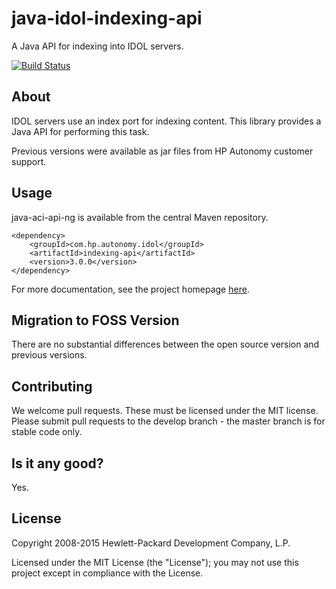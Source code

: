 # java-idol-indexing-api

A Java API for indexing into IDOL servers.

[![Build Status](https://travis-ci.org/hpautonomy/java-aci-api-ng.svg?branch=master)](https://travis-ci.org/hpautonomy/java-idol-indexing-api)

## About
IDOL servers use an index port for indexing content. This library provides a Java API for performing this task.

Previous versions were available as jar files from HP Autonomy customer support.

## Usage
java-aci-api-ng is available from the central Maven repository.

    <dependency>
        <groupId>com.hp.autonomy.idol</groupId>
        <artifactId>indexing-api</artifactId>
        <version>3.0.0</version>
    </dependency>

For more documentation, see the project homepage [here](http://hpautonomy.github.io/java-idol-indexing-api).

## Migration to FOSS Version
There are no substantial differences between the open source version and previous versions.

## Contributing
We welcome pull requests. These must be licensed under the MIT license. Please submit pull requests to the develop
branch - the master branch is for stable code only.

## Is it any good?
Yes.

## License
Copyright 2008-2015 Hewlett-Packard Development Company, L.P.

Licensed under the MIT License (the "License"); you may not use this project except in compliance with the License.

